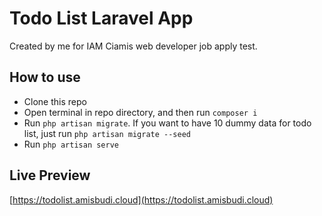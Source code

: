 # Todo List Laravel App

Created by me for IAM Ciamis web developer job apply test.

## How to use

- Clone this repo
- Open terminal in repo directory, and then run `composer i`
- Run `php artisan migrate`. If you want to have 10 dummy data for todo list, just run `php artisan migrate --seed`
- Run `php artisan serve`

## Live Preview

[https://todolist.amisbudi.cloud](https://todolist.amisbudi.cloud)
